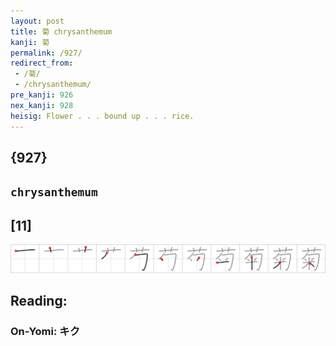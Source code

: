 ```yaml
---
layout: post
title: 菊 chrysanthemum
kanji: 菊
permalink: /927/
redirect_from:
 - /菊/
 - /chrysanthemum/
pre_kanji: 926
nex_kanji: 928
heisig: Flower . . . bound up . . . rice.
---
```


## {927}

## `chrysanthemum`

## [11]

<div class="stroke"><img src="../images/E88F8A.png" /></div>

## Reading:

### On-Yomi: キク
